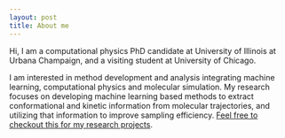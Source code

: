 ```yaml
---
layout: post
title: About me
---
```


Hi, I am a computational physics PhD candidate at University of Illinois at Urbana Champaign, and a visiting student at University of Chicago.  

I am interested in method development and analysis integrating machine learning, computational physics and molecular simulation.  My research focuses on developing machine learning based methods to extract conformational and kinetic information from molecular trajectories, and utilizing that information to improve sampling efficiency.  [Feel free to checkout this for my research projects](/research).

